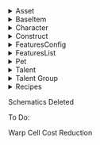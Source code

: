 <details>
  <summary>Asset</summary>
  <blockquote>

  </blockquote>
</details>

<details>
  <summary>BaseItem</summary>
  <blockquote>

MiningUnit

    calibrationCooldownHour: 0 # 24
    calibrationDecreaseRatePerHour: 0 # 	0.00625
    pickupCooldownHour: 0 # 24
    runtimeHours: 0.1 # 1

MiningUnitSmall1

    newPlayerDefaultQty: 3 # 0

TerritoryScanner

    duration: 30 # 900

CoreUnitStatic512

    hidden: false #true

  </blockquote>
</details>

<details>
  <summary>Character</summary>
  <blockquote>

    talentPointsPerSecond: 1000 # 1
    nanopackMaxVolume: 100000 # 4000
    defaultWallet 10000000 # 200000
    nanocrafterTimeMultiplier: 0.01 # 1.0
    calibrationGain: 1 # 0.35
    maxHeadquarters: 10 # 3

  </blockquote>
</details>

<details>
  <summary>Construct</summary>
  <blockquote>

  </blockquote>
</details>

<details>
  <summary>FeaturesConfig</summary>
  <blockquote>

ConstructSpeedConfig

    maxHeavyLinearSpeedKmH: 100000 # 20000
    maxLightLinearSpeedKmH: 200000 # 50000

IndustryConfig

    minRecipeTime: 18 # 180

TerritoriesConfig

    territoryUnitDeployDuration: 30 # 300
    upkeepFee: 1 # 500000

  </blockquote>
</details>


<details>
  <summary>FeaturesList</summary>
  <blockquote>

    allowBaseShieldOnStaticConstruct: true
    allowIndustryOnDynamicConstruct: true
    allowMarketOnDynamicConstruct: true

  </blockquote>
</details>

<details>
  <summary>Pet</summary>
  <blockquote>

  </blockquote>
</details>

<details>
  <summary>Talent</summary>
  <blockquote>

  </blockquote>
</details>

<details>
  <summary>Talent Group</summary>
  <blockquote>

  </blockquote>
</details>






<details>
  <summary>Recipes</summary>
  <blockquote>

    All craft times reduced by 90%

  </blockquote>
</details>


Schematics Deleted

To Do:

Warp Cell Cost Reduction
